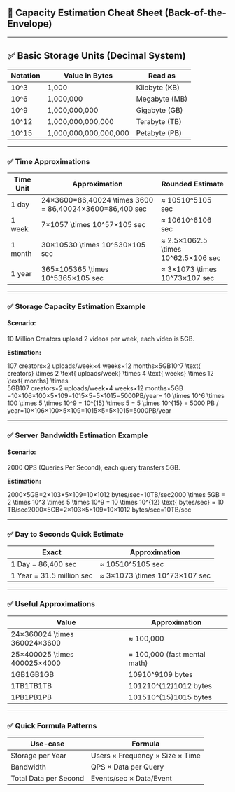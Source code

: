 ## 📒 Capacity Estimation Cheat Sheet (Back-of-the-Envelope)

---


## ✅ Basic Storage Units (Decimal System)

|Notation|Value in Bytes|Read as|
|---|---|---|
|10^3|1,000|Kilobyte (KB)|
|10^6|1,000,000|Megabyte (MB)|
|10^9|1,000,000,000|Gigabyte (GB)|
|10^12|1,000,000,000,000|Terabyte (TB)|
|10^15|1,000,000,000,000,000|Petabyte (PB)|

---

### ✅ **Time Approximations**

|Time Unit|Approximation|Rounded Estimate|
|---|---|---|
|1 day|24×3600=86,40024 \times 3600 = 86,40024×3600=86,400 sec|≈ 10510^5105 sec|
|1 week|7×1057 \times 10^57×105 sec|≈ 10610^6106 sec|
|1 month|30×10530 \times 10^530×105 sec|≈ 2.5×1062.5 \times 10^62.5×106 sec|
|1 year|365×105365 \times 10^5365×105 sec|≈ 3×1073 \times 10^73×107 sec|

---

### ✅ **Storage Capacity Estimation Example**

#### Scenario:

10 Million Creators upload 2 videos per week, each video is 5GB.

**Estimation:**

107 creators×2 uploads/week×4 weeks×12 months×5GB10^7 \text{ creators} \times 2 \text{ uploads/week} \times 4 \text{ weeks} \times 12 \text{ months} \times 5GB107 creators×2 uploads/week×4 weeks×12 months×5GB =10×106×100×5×109=1015×5=5×1015=5000PB/year= 10 \times 10^6 \times 100 \times 5 \times 10^9 = 10^{15} \times 5 = 5 \times 10^{15} = 5000 PB / year=10×106×100×5×109=1015×5=5×1015=5000PB/year

---

### ✅ **Server Bandwidth Estimation Example**

#### Scenario:

2000 QPS (Queries Per Second), each query transfers 5GB.

**Estimation:**

2000×5GB=2×103×5×109=10×1012 bytes/sec=10TB/sec2000 \times 5GB = 2 \times 10^3 \times 5 \times 10^9 = 10 \times 10^{12} \text{ bytes/sec} = 10 TB/sec2000×5GB=2×103×5×109=10×1012 bytes/sec=10TB/sec

---

### ✅ **Day to Seconds Quick Estimate**

|Exact|Approximation|
|---|---|
|1 Day = 86,400 sec|≈ 10510^5105 sec|
|1 Year = 31.5 million sec|≈ 3×1073 \times 10^73×107 sec|

---

### ✅ **Useful Approximations**

|Value|Approximation|
|---|---|
|24×360024 \times 360024×3600|≈ 100,000|
|25×400025 \times 400025×4000|= 100,000 (fast mental math)|
|1GB1GB1GB|10910^9109 bytes|
|1TB1TB1TB|101210^{12}1012 bytes|
|1PB1PB1PB|101510^{15}1015 bytes|

---

### ✅ **Quick Formula Patterns**

| Use-case              | Formula                         |
| --------------------- | ------------------------------- |
| Storage per Year      | Users × Frequency × Size × Time |
| Bandwidth             | QPS × Data per Query            |
| Total Data per Second | Events/sec × Data/Event         |